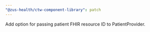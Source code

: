 ```yaml
---
"@zus-health/ctw-component-library": patch
---
```


Add option for passing patient FHIR resource ID to PatientProvider.
